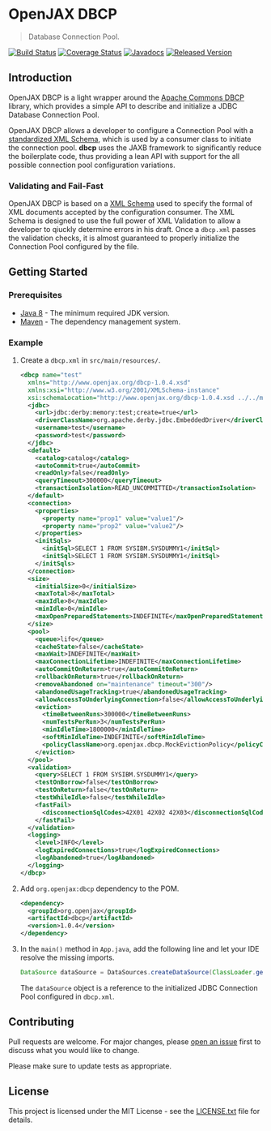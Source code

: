 # OpenJAX DBCP

> Database Connection Pool.

[![Build Status](https://travis-ci.org/openjax/dbcp.png)](https://travis-ci.org/openjax/dbcp)
[![Coverage Status](https://coveralls.io/repos/github/openjax/dbcp/badge.svg)](https://coveralls.io/github/openjax/dbcp)
[![Javadocs](https://www.javadoc.io/badge/org.openjax/dbcp.svg)](https://www.javadoc.io/doc/org.openjax/dbcp)
[![Released Version](https://img.shields.io/maven-central/v/org.openjax/dbcp.svg)](https://mvnrepository.com/artifact/org.openjax/dbcp)

## Introduction

OpenJAX DBCP is a light wrapper around the [Apache Commons DBCP][apache-commons-dbcp] library, which provides a simple API to describe and initialize a JDBC Database Connection Pool.

OpenJAX DBCP allows a developer to configure a Connection Pool with a [standardized XML Schema][dbcp-schema], which is used by a consumer class to initiate the connection pool. **dbcp** uses the JAXB framework to significantly reduce the boilerplate code, thus providing a lean API with support for the all possible connection pool configuration variations.

### Validating and Fail-Fast

OpenJAX DBCP is based on a [XML Schema][dbcp-schema] used to specify the formal of XML documents accepted by the configuration consumer. The XML Schema is designed to use the full power of XML Validation to allow a developer to qiuckly determine errors in his draft. Once a `dbcp.xml` passes the validation checks, it is almost guaranteed to properly initialize the Connection Pool configured by the file.

## Getting Started

### Prerequisites

* [Java 8][jdk8-download] - The minimum required JDK version.
* [Maven][maven] - The dependency management system.

### Example

1. Create a `dbcp.xml` in `src/main/resources/`.

    ```xml
    <dbcp name="test"
      xmlns="http://www.openjax.org/dbcp-1.0.4.xsd"
      xmlns:xsi="http://www.w3.org/2001/XMLSchema-instance"
      xsi:schemaLocation="http://www.openjax.org/dbcp-1.0.4.xsd ../../main/resources/dbcp.xsd">
      <jdbc>
        <url>jdbc:derby:memory:test;create=true</url>
        <driverClassName>org.apache.derby.jdbc.EmbeddedDriver</driverClassName>
        <username>test</username>
        <password>test</password>
      </jdbc>
      <default>
        <catalog>catalog</catalog>
        <autoCommit>true</autoCommit>
        <readOnly>false</readOnly>
        <queryTimeout>300000</queryTimeout>
        <transactionIsolation>READ_UNCOMMITTED</transactionIsolation>
      </default>
      <connection>
        <properties>
          <property name="prop1" value="value1"/>
          <property name="prop2" value="value2"/>
        </properties>
        <initSqls>
          <initSql>SELECT 1 FROM SYSIBM.SYSDUMMY1</initSql>
          <initSql>SELECT 1 FROM SYSIBM.SYSDUMMY1</initSql>
        </initSqls>
      </connection>
      <size>
        <initialSize>0</initialSize>
        <maxTotal>8</maxTotal>
        <maxIdle>8</maxIdle>
        <minIdle>0</minIdle>
        <maxOpenPreparedStatements>INDEFINITE</maxOpenPreparedStatements>
      </size>
      <pool>
        <queue>lifo</queue>
        <cacheState>false</cacheState>
        <maxWait>INDEFINITE</maxWait>
        <maxConnectionLifetime>INDEFINITE</maxConnectionLifetime>
        <autoCommitOnReturn>true</autoCommitOnReturn>
        <rollbackOnReturn>true</rollbackOnReturn>
        <removeAbandoned on="maintenance" timeout="300"/>
        <abandonedUsageTracking>true</abandonedUsageTracking>
        <allowAccessToUnderlyingConnection>false</allowAccessToUnderlyingConnection>
        <eviction>
          <timeBetweenRuns>300000</timeBetweenRuns>
          <numTestsPerRun>3</numTestsPerRun>
          <minIdleTime>1800000</minIdleTime>
          <softMinIdleTime>INDEFINITE</softMinIdleTime>
          <policyClassName>org.openjax.dbcp.MockEvictionPolicy</policyClassName>
        </eviction>
      </pool>
      <validation>
        <query>SELECT 1 FROM SYSIBM.SYSDUMMY1</query>
        <testOnBorrow>false</testOnBorrow>
        <testOnReturn>false</testOnReturn>
        <testWhileIdle>false</testWhileIdle>
        <fastFail>
          <disconnectionSqlCodes>42X01 42X02 42X03</disconnectionSqlCodes>
        </fastFail>
      </validation>
      <logging>
        <level>INFO</level>
        <logExpiredConnections>true</logExpiredConnections>
        <logAbandoned>true</logAbandoned>
      </logging>
    </dbcp>
    ```

1. Add `org.openjax:dbcp` dependency to the POM.

    ```xml
    <dependency>
      <groupId>org.openjax</groupId>
      <artifactId>dbcp</artifactId>
      <version>1.0.4</version>
    </dependency>
    ```

1. In the `main()` method in `App.java`, add the following line and let your IDE resolve the missing imports.

    ```java
    DataSource dataSource = DataSources.createDataSource(ClassLoader.getSystemClassLoader().getResource("dbcp.xml"));
    ```

    The `dataSource` object is a reference to the initialized JDBC Connection Pool configured in `dbcp.xml`.

## Contributing

Pull requests are welcome. For major changes, please [open an issue](../../issues) first to discuss what you would like to change.

Please make sure to update tests as appropriate.

## License

This project is licensed under the MIT License - see the [LICENSE.txt](LICENSE.txt) file for details.

[apache-commons-dbcp]: https://commons.apache.org/proper/commons-dbcp
[dbcp-schema]: /src/main/resources/dbcp.xsd
[jdk8-download]: http://www.oracle.com/technetwork/java/javase/downloads/jdk8-downloads-2133151.html
[maven-archetype-quickstart]: http://maven.apache.org/archetypes/maven-archetype-quickstart/
[maven]: https://maven.apache.org/